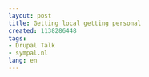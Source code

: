 ```yaml
---
layout: post
title: Getting local getting personal
created: 1138286448
tags:
- Drupal Talk
- sympal.nl
lang: en
---
```



